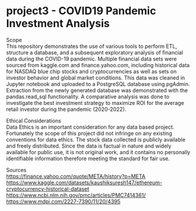 # project3 - COVID19 Pandemic Investment Analysis

Scope<br>
This repository demonstrates the use of various tools to perform ETL, structure a database, and a subsequent exploratory analysis of financial data during the COVID-19 pandemic. Multiple financial data sets were sourced from kaggle.com and finance.yahoo.com, including historical data for NASDAQ blue chip stocks and cryptocurrencies as well as sets on investor behavior and global market conditions. This data was cleaned in Jupyter notebook and uploaded to a PostgreSQL database using pgAdmin. Extraction from the newly generated database was demonstrated with the pandas.read_sql functionality. A comparative analysis was done to investigate the best investment strategy to maximize ROI for the average retail investor during the pandemic (2020-2022). 

Ethical Considerations<br>
Data Ethics is an important consideration for any data based project. Fortunately the scope of this project did not infringe on any existing conventions for data ethics. The stock data collected is publicly available and freely distributed. Since the data is factual in nature and widely available for public use, it is not original work, and it contains no personally identifiable information therefore meeting the standard for fair use.

Sources<br>
https://finance.yahoo.com/quote/META/history?p=META<br>
https://www.kaggle.com/datasets/kaushiksuresh147/ethereum-cryptocurrency-historical-dataset<br>
https://www.ncbi.nlm.nih.gov/pmc/articles/PMC7414361/<br>
https://www.mdpi.com/2227-7390/11/20/4395<br>
